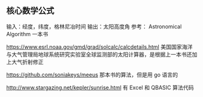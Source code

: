 ## 核心数学公式
输入：经度，纬度，格林尼冶时间
输出：太阳高度角
参考：
Astronomical Algorithm
一本书

https://www.esrl.noaa.gov/gmd/grad/solcalc/calcdetails.html
美国国家海洋与大气管理局地球系统研究实验室全球监测部的太阳计算器，是根据上一本书还加上大气折射修正

https://github.com/soniakeys/meeus
那本书的算法，但是用 go 语言的

http://www.stargazing.net/kepler/sunrise.html
有 Excel 和 QBASIC 算法代码
